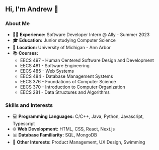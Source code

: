 ## Hi, I'm Andrew 👋

### About Me

- 👨‍💻 **Experience:** Software Developer Intern @ Ally - Summer 2023
- 🎓 **Education:** Junior studying Computer Science
- 📍 **Location:** University of Michigan - Ann Arbor
- 📚 **Courses:**
  - EECS 497 - Human Centered Software Design and Development
  - EECS 481 - Software Engineering
  - EECS 485 - Web Systems
  - EECS 484 - Database Management Systems
  - EECS 376 - Foundations of Computer Science
  - EECS 370 - Introduction to Computer Organization
  - EECS 281 - Data Structures and Algorithms

### Skills and Interests

- 💻 **Programming Languages:** C/C++, Java, Python, Javascript, Typescript
- 🌐 **Web Development:** HTML, CSS, React, Next.js
- 📊 **Database Familiarity:** SQL, MongoDB
- 🚀 **Other Interests:** Product Management, UX Design, Swimming
